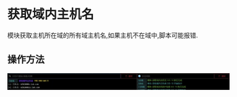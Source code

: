 # 获取域内主机名


模块获取主机所在域的所有域主机名,如果主机不在域中,脚本可能报错.

## 操作方法
![](img\Discovery_RemoteSystemDiscovery_GetNetComputer\1.webp)


